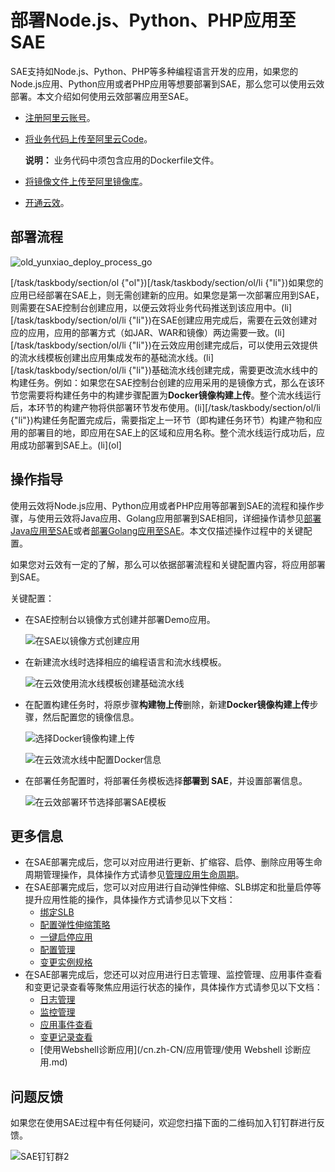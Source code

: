 # 部署Node.js、Python、PHP应用至SAE

SAE支持如Node.js、Python、PHP等多种编程语言开发的应用，如果您的Node.js应用、Python应用或者PHP应用等想要部署到SAE，那么您可以使用云效部署。本文介绍如何使用云效部署应用至SAE。

-   [注册阿里云账号](https://help.aliyun.com/document_detail/37195.html)。
-   [将业务代码上传至阿里云Code](https://help.aliyun.com/document_detail/57904.html)。

    **说明：** 业务代码中须包含应用的Dockerfile文件。

-   [将镜像文件上传至阿里镜像库](https://help.aliyun.com/document_detail/60997.html)。
-   [开通云效](https://rdc.aliyun.com)。

## 部署流程

![old_yunxiao_deploy_process_go](https://static-aliyun-doc.oss-cn-hangzhou.aliyuncs.com/assets/img/zh-CN/6028827951/p132388.png)

\[/task/taskbody/section/ol \{"ol"\}\)\[/task/taskbody/section/ol/li \{"li"\}\)如果您的应用已经部署在SAE上，则无需创建新的应用。如果您是第一次部署应用到SAE，则需要在SAE控制台创建应用，以便云效将业务代码推送到该应用中。\(li\]\[/task/taskbody/section/ol/li \{"li"\}\)在SAE创建应用完成后，需要在云效创建对应的应用，应用的部署方式（如JAR、WAR和镜像）两边需要一致。\(li\]\[/task/taskbody/section/ol/li \{"li"\}\)在云效应用创建完成后，可以使用云效提供的流水线模板创建出应用集成发布的基础流水线。\(li\]\[/task/taskbody/section/ol/li \{"li"\}\)基础流水线创建完成，需要更改流水线中的构建任务。例如：如果您在SAE控制台创建的应用采用的是镜像方式，那么在该环节您需要将构建任务中的构建步骤配置为**Docker镜像构建上传**。整个流水线运行后，本环节的构建产物将供部署环节发布使用。\(li\]\[/task/taskbody/section/ol/li \{"li"\}\)构建任务配置完成后，需要指定上一环节（即构建任务环节）构建产物和应用的部署目的地，即应用在SAE上的区域和应用名称。整个流水线运行成功后，应用成功部署到SAE上。\(li\]\(ol\]

## 操作指导

使用云效将Node.js应用、Python应用或者PHP应用等部署到SAE的流程和操作步骤，与使用云效将Java应用、Golang应用部署到SAE相同，详细操作请参见[部署Java应用至SAE](/cn.zh-CN/最佳实践/使用云效2020部署应用至SAE/部署Java应用至SAE.md)或者[部署Golang应用至SAE](/cn.zh-CN/最佳实践/使用云效2020部署应用至SAE/部署Golang应用至SAE.md)。本文仅描述操作过程中的关键配置。

如果您对云效有一定的了解，那么可以依据部署流程和关键配置内容，将应用部署到SAE。

关键配置：

-   在SAE控制台以镜像方式创建并部署Demo应用。

    ![在SAE以镜像方式创建应用](https://static-aliyun-doc.oss-cn-hangzhou.aliyuncs.com/assets/img/zh-CN/6028827951/p74201.png)

-   在新建流水线时选择相应的编程语言和流水线模板。

    ![在云效使用流水线模板创建基础流水线](https://static-aliyun-doc.oss-cn-hangzhou.aliyuncs.com/assets/img/zh-CN/6028827951/p74208.png)

-   在配置构建任务时，将原步骤**构建物上传**删除，新建**Docker镜像构建上传**步骤，然后配置您的镜像信息。

    ![选择Docker镜像构建上传](../images/p73762.png "构建步骤模板选择示意图")

    ![在云效流水线中配置Docker信息](../images/p74217.png "配置镜像信息示意图")

-   在部署任务配置时，将部署任务模板选择**部署到 SAE**，并设置部署信息。

    ![在云效部署环节选择部署SAE模板](https://static-aliyun-doc.oss-cn-hangzhou.aliyuncs.com/assets/img/zh-CN/7028827951/p73766.png)


## 更多信息

-   在SAE部署完成后，您可以对应用进行更新、扩缩容、启停、删除应用等生命周期管理操作，具体操作方式请参见[管理应用生命周期](/cn.zh-CN/应用管理/管理应用生命周期.md)。
-   在SAE部署完成后，您可以对应用进行自动弹性伸缩、SLB绑定和批量启停等提升应用性能的操作，具体操作方式请参见以下文档：
    -   [绑定SLB](/cn.zh-CN/应用管理/绑定SLB/为应用绑定SLB.md)
    -   [配置弹性伸缩策略](/cn.zh-CN/应用管理/配置弹性伸缩策略.md)
    -   [一键启停应用](/cn.zh-CN/应用管理/一键启停应用.md)
    -   [配置管理](/cn.zh-CN/应用管理/配置管理/配置管理概述.md)
    -   [变更实例规格](/cn.zh-CN/应用管理/变更实例规格.md)
-   在SAE部署完成后，您还可以对应用进行日志管理、监控管理、应用事件查看和变更记录查看等聚焦应用运行状态的操作，具体操作方式请参见以下文档：
    -   [日志管理](/cn.zh-CN/日志管理/查看实时日志.md)
    -   [监控管理](/cn.zh-CN/监控管理/基础监控.md)
    -   [应用事件查看](/cn.zh-CN/应用管理/查看应用事件.md)
    -   [变更记录查看](/cn.zh-CN/应用管理/查看变更记录.md)
    -   [使用Webshell诊断应用](/cn.zh-CN/应用管理/使用 Webshell 诊断应用.md)

## 问题反馈

如果您在使用SAE过程中有任何疑问，欢迎您扫描下面的二维码加入钉钉群进行反馈。

![SAE钉钉群2](https://static-aliyun-doc.oss-cn-hangzhou.aliyuncs.com/assets/img/zh-CN/5885359951/p72048.png)

